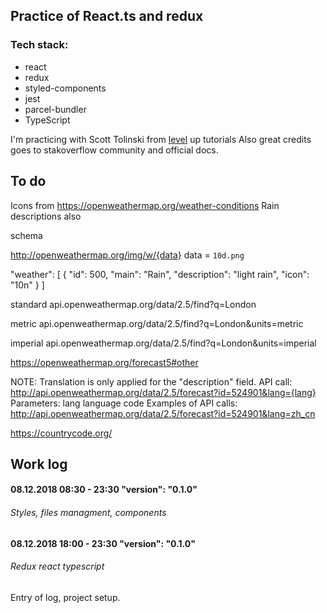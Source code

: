 ## Practice of React.ts and redux

### Tech stack:
 - react
 - redux
 - styled-components
 - jest 
 - parcel-bundler
 - TypeScript

I'm practicing with Scott Tolinski from [level] up tutorials
Also great credits goes to stakoverflow community and official docs.



[level]: <http://leveluptutorials.com/>


## To do

Icons from 
https://openweathermap.org/weather-conditions
Rain descriptions also

schema 

http://openweathermap.org/img/w/{data}
data = `10d.png`

"weather": [
        {
            "id": 500,
            "main": "Rain",
            "description": "light rain",
            "icon": "10n"
        }
]

standard api.openweathermap.org/data/2.5/find?q=London

metric api.openweathermap.org/data/2.5/find?q=London&units=metric

imperial api.openweathermap.org/data/2.5/find?q=London&units=imperial




https://openweathermap.org/forecast5#other


NOTE: Translation is only applied for the "description" field.
API call:
http://api.openweathermap.org/data/2.5/forecast?id=524901&lang={lang}
Parameters:
lang language code
Examples of API calls:
http://api.openweathermap.org/data/2.5/forecast?id=524901&lang=zh_cn

https://countrycode.org/



## Work log

#### 08.12.2018 08:30 - 23:30 "version": "0.1.0"

###### Styles, files managment, components



#### 08.12.2018 18:00 - 23:30 "version": "0.1.0"

###### Redux react typescript

Entry of log, project setup.


